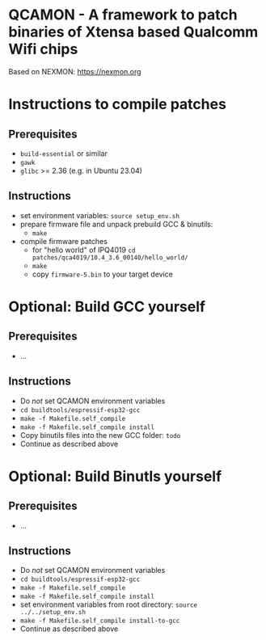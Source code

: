 # QCAMON - A framework to patch binaries of Xtensa based Qualcomm Wifi chips
Based on NEXMON: https://nexmon.org

# Instructions to compile patches
## Prerequisites
* `build-essential` or similar
* `gawk`
* `glibc` >= 2.36 (e.g. in Ubuntu 23.04)
## Instructions
* set environment variables: `source setup_env.sh`
* prepare firmware file and unpack prebuild GCC & binutils:
  * `make`
* compile firmware patches
  * for "hello world" of IPQ4019 `cd patches/qca4019/10.4_3.6_00140/hello_world/`
  * `make`
  * copy `firmware-5.bin` to your target device

# Optional: Build GCC yourself
## Prerequisites
* ...
## Instructions
* Do _not_ set QCAMON environment variables
* `cd buildtools/espressif-esp32-gcc`
* `make -f Makefile.self_compile`
* `make -f Makefile.self_compile install`
* Copy binutils files into the new GCC folder: `todo`
* Continue as described above

# Optional: Build Binutls yourself
## Prerequisites
* ...
## Instructions
* Do _not_ set QCAMON environment variables
* `cd buildtools/espressif-esp32-gcc`
* `make -f Makefile.self_compile`
* `make -f Makefile.self_compile install`
* set environment variables from root directory: `source ../../setup_env.sh`
* `make -f Makefile.self_compile install-to-gcc`
* Continue as described above
